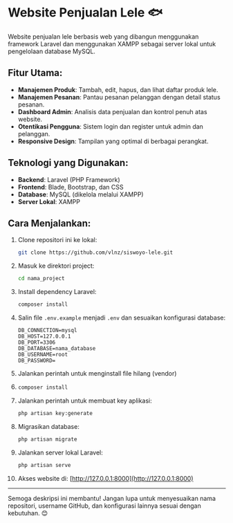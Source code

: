 # Website Penjualan Lele 🐟  
Website penjualan lele berbasis web yang dibangun menggunakan framework Laravel dan menggunakan XAMPP sebagai server lokal untuk pengelolaan database MySQL.  

## Fitur Utama:  
- **Manajemen Produk**: Tambah, edit, hapus, dan lihat daftar produk lele.  
- **Manajemen Pesanan**: Pantau pesanan pelanggan dengan detail status pesanan.  
- **Dashboard Admin**: Analisis data penjualan dan kontrol penuh atas website.  
- **Otentikasi Pengguna**: Sistem login dan register untuk admin dan pelanggan.  
- **Responsive Design**: Tampilan yang optimal di berbagai perangkat.  

## Teknologi yang Digunakan:  
- **Backend**: Laravel (PHP Framework)  
- **Frontend**: Blade, Bootstrap, dan CSS  
- **Database**: MySQL (dikelola melalui XAMPP)  
- **Server Lokal**: XAMPP  

## Cara Menjalankan:  
1. Clone repositori ini ke lokal:  
   ```bash  
   git clone https://github.com/vlnz/siswoyo-lele.git  
   ```  
2. Masuk ke direktori project:  
   ```bash  
   cd nama_project  
   ```  
3. Install dependency Laravel:  
   ```bash  
   composer install  
   ```  
4. Salin file `.env.example` menjadi `.env` dan sesuaikan konfigurasi database:  
   ```plaintext  
   DB_CONNECTION=mysql  
   DB_HOST=127.0.0.1  
   DB_PORT=3306  
   DB_DATABASE=nama_database  
   DB_USERNAME=root  
   DB_PASSWORD=  
   ```
5. Jalankan perintah untuk menginstall file hilang (vendor)
6. ```bash
   composer install
   ``` 
7. Jalankan perintah untuk membuat key aplikasi:  
   ```bash  
   php artisan key:generate  
   ```  
8. Migrasikan database:  
   ```bash  
   php artisan migrate  
   ```  
9. Jalankan server lokal Laravel:  
   ```bash  
   php artisan serve  
   ```  
10. Akses website di: [http://127.0.0.1:8000](http://127.0.0.1:8000)  

---

Semoga deskripsi ini membantu! Jangan lupa untuk menyesuaikan nama repositori, username GitHub, dan konfigurasi lainnya sesuai dengan kebutuhan. 😊

